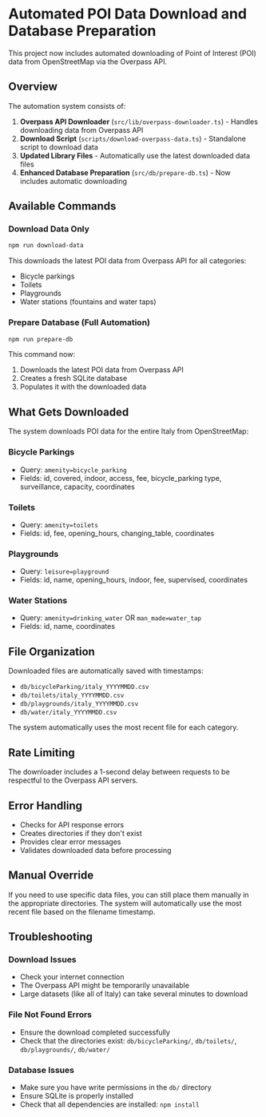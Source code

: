 # Automated POI Data Download and Database Preparation

This project now includes automated downloading of Point of Interest (POI) data from OpenStreetMap via the Overpass API.

## Overview

The automation system consists of:

1. **Overpass API Downloader** (`src/lib/overpass-downloader.ts`) - Handles downloading data from Overpass API
2. **Download Script** (`scripts/download-overpass-data.ts`) - Standalone script to download data
3. **Updated Library Files** - Automatically use the latest downloaded data files
4. **Enhanced Database Preparation** (`src/db/prepare-db.ts`) - Now includes automatic downloading

## Available Commands

### Download Data Only

```bash
npm run download-data
```

This downloads the latest POI data from Overpass API for all categories:

- Bicycle parkings
- Toilets
- Playgrounds
- Water stations (fountains and water taps)

### Prepare Database (Full Automation)

```bash
npm run prepare-db
```

This command now:

1. Downloads the latest POI data from Overpass API
2. Creates a fresh SQLite database
3. Populates it with the downloaded data

## What Gets Downloaded

The system downloads POI data for the entire Italy from OpenStreetMap:

### Bicycle Parkings

- Query: `amenity=bicycle_parking`
- Fields: id, covered, indoor, access, fee, bicycle_parking type, surveillance, capacity, coordinates

### Toilets

- Query: `amenity=toilets`
- Fields: id, fee, opening_hours, changing_table, coordinates

### Playgrounds

- Query: `leisure=playground`
- Fields: id, name, opening_hours, indoor, fee, supervised, coordinates

### Water Stations

- Query: `amenity=drinking_water` OR `man_made=water_tap`
- Fields: id, name, coordinates

## File Organization

Downloaded files are automatically saved with timestamps:

- `db/bicycleParking/italy_YYYYMMDD.csv`
- `db/toilets/italy_YYYYMMDD.csv`
- `db/playgrounds/italy_YYYYMMDD.csv`
- `db/water/italy_YYYYMMDD.csv`

The system automatically uses the most recent file for each category.

## Rate Limiting

The downloader includes a 1-second delay between requests to be respectful to the Overpass API servers.

## Error Handling

- Checks for API response errors
- Creates directories if they don't exist
- Provides clear error messages
- Validates downloaded data before processing

## Manual Override

If you need to use specific data files, you can still place them manually in the appropriate directories. The system will automatically use the most recent file based on the filename timestamp.

## Troubleshooting

### Download Issues

- Check your internet connection
- The Overpass API might be temporarily unavailable
- Large datasets (like all of Italy) can take several minutes to download

### File Not Found Errors

- Ensure the download completed successfully
- Check that the directories exist: `db/bicycleParking/`, `db/toilets/`, `db/playgrounds/`, `db/water/`

### Database Issues

- Make sure you have write permissions in the `db/` directory
- Ensure SQLite is properly installed
- Check that all dependencies are installed: `npm install`
